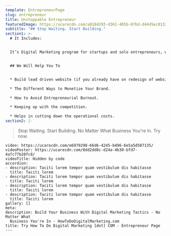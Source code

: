 ```yaml
---
template: EntrepreneurPage
slug: entrepreneur
title: Unstoppable Entrepreneur
featuredImage: https://ucarecdn.com/a8184293-d361-485b-87bd-d4445ec8132b/
subtitle: "## Stop Waiting. Start Building."
section1: >-
  # It Includes:


  It’s Digital Marketing program for startups and solo entrepreneurs, who want to earn seven-figure income. When your business targets go off track, you ruined your peace of mind and end up with so much stress. Doing all the business task all alone is the most common mistake all entrepreneur do. Building business feels like trying to find a way to new destination without a map. There is so much to do that you barely have time to think as your mind is clouded by endless to-do list. We provide everything that you need to take your business idea live & turn it into a profitable and growing online business!


  ## We Will Help You To


  * Build lead driven website (if you already have on redesign of website).

  * The Different Ways to Monetize Your Brand.

  * How to Avoid Entrepreneurial Burnout.

  * Keeping up with the competition.

  * Helps in cutting down the operational costs.
section2: |-
  ```
  > Stop Waiting. Start Building. No Matter What Business You're In. Try now.
  ```
video: https://ucarecdn.com/e6979298-66d6-4245-b496-6e5a5d507135/
videoPoster: https://ucarecdn.com/8dd2dd8c-d24a-4b30-bfd7-4afc77b20fc8/
videoTitle: Hidden by code
accordion:
  - description: Taciti lorem tempor quam vestibulum dis habitasse
    title: Taciti lorem
  - description: Taciti lorem tempor quam vestibulum dis habitasse
    title: Taciti lorem
  - description: Taciti lorem tempor quam vestibulum dis habitasse
    title: Taciti lorem
  - description: Taciti lorem tempor quam vestibulum dis habitasse
    title: Taciti lorem
gallery: []
meta:
  description: Build Your Business With Digital Marketing Tactics - No Matter What
    Business You're In - HowToDoDigitalMarketing.com
  title: Try How To Do Digital Marketing [dot] COM - Entrepreneur Page
---
```

